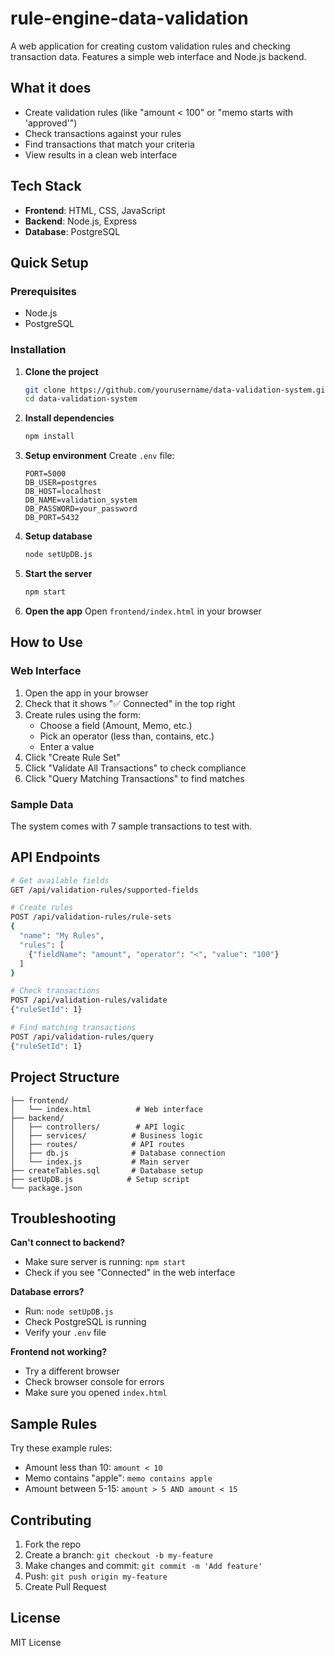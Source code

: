 # rule-engine-data-validation

A web application for creating custom validation rules and checking transaction data. Features a simple web interface and Node.js backend.

## What it does

- Create validation rules (like "amount < 100" or "memo starts with 'approved'")
- Check transactions against your rules
- Find transactions that match your criteria
- View results in a clean web interface

## Tech Stack

- **Frontend**: HTML, CSS, JavaScript
- **Backend**: Node.js, Express
- **Database**: PostgreSQL

## Quick Setup

### Prerequisites
- Node.js
- PostgreSQL

### Installation

1. **Clone the project**
   ```bash
   git clone https://github.com/yourusername/data-validation-system.git
   cd data-validation-system
   ```

2. **Install dependencies**
   ```bash
   npm install
   ```

3. **Setup environment**
   Create `.env` file:
   ```
   PORT=5000
   DB_USER=postgres
   DB_HOST=localhost
   DB_NAME=validation_system
   DB_PASSWORD=your_password
   DB_PORT=5432
   ```

4. **Setup database**
   ```bash
   node setUpDB.js
   ```

5. **Start the server**
   ```bash
   npm start
   ```

6. **Open the app**
   Open `frontend/index.html` in your browser

## How to Use

### Web Interface
1. Open the app in your browser
2. Check that it shows "✅ Connected" in the top right
3. Create rules using the form:
   - Choose a field (Amount, Memo, etc.)
   - Pick an operator (less than, contains, etc.)
   - Enter a value
4. Click "Create Rule Set"
5. Click "Validate All Transactions" to check compliance
6. Click "Query Matching Transactions" to find matches

### Sample Data
The system comes with 7 sample transactions to test with.

## API Endpoints

```bash
# Get available fields
GET /api/validation-rules/supported-fields

# Create rules
POST /api/validation-rules/rule-sets
{
  "name": "My Rules",
  "rules": [
    {"fieldName": "amount", "operator": "<", "value": "100"}
  ]
}

# Check transactions
POST /api/validation-rules/validate
{"ruleSetId": 1}

# Find matching transactions
POST /api/validation-rules/query
{"ruleSetId": 1}
```

## Project Structure

```
├── frontend/
│   └── index.html          # Web interface
├── backend/
│   ├── controllers/        # API logic
│   ├── services/          # Business logic
│   ├── routes/            # API routes
│   ├── db.js              # Database connection
│   └── index.js           # Main server
├── createTables.sql       # Database setup
├── setUpDB.js            # Setup script
└── package.json
```

## Troubleshooting

**Can't connect to backend?**
- Make sure server is running: `npm start`
- Check if you see "Connected" in the web interface

**Database errors?**
- Run: `node setUpDB.js`
- Check PostgreSQL is running
- Verify your `.env` file

**Frontend not working?**
- Try a different browser
- Check browser console for errors
- Make sure you opened `index.html`

## Sample Rules

Try these example rules:
- Amount less than 10: `amount < 10`
- Memo contains "apple": `memo contains apple`
- Amount between 5-15: `amount > 5 AND amount < 15`

## Contributing

1. Fork the repo
2. Create a branch: `git checkout -b my-feature`
3. Make changes and commit: `git commit -m 'Add feature'`
4. Push: `git push origin my-feature`
5. Create Pull Request

## License

MIT License
